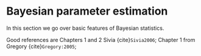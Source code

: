 # Bayesian parameter estimation

In this section we go over basic features of Bayesian statistics.

Good references are Chapters 1 and 2 Sivia {cite}`Sivia2006`; Chapter 1 from Gregory {cite}`Gregory:2005`; 
